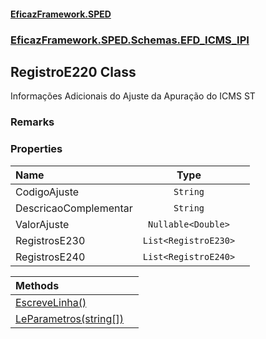 #### [EficazFramework.SPED](EficazFrameworkSPED.md 'EficazFramework SPED')
### [EficazFramework.SPED.Schemas.EFD_ICMS_IPI](EficazFramework.SPED.Schemas.EFD_ICMS_IPI.md 'EficazFramework.SPED.Schemas.EFD_ICMS_IPI')

## RegistroE220 Class

Informações Adicionais do Ajuste da Apuração do ICMS ST

### Remarks
### Properties

| Name | Type | |
| :--- | :---: | :--- |
| CodigoAjuste | `String` |  |
| DescricaoComplementar | `String` |  |
| ValorAjuste | `Nullable<Double>` |  |
| RegistrosE230 | `List<RegistroE230>` |  |
| RegistrosE240 | `List<RegistroE240>` |  |

| Methods | |
| :--- | :--- |
| [EscreveLinha()](EficazFramework.SPED.Schemas.EFD_ICMS_IPI/RegistroE220/EscreveLinha().md 'EficazFramework.SPED.Schemas.EFD_ICMS_IPI.RegistroE220.EscreveLinha()') | |
| [LeParametros(string[])](EficazFramework.SPED.Schemas.EFD_ICMS_IPI/RegistroE220/LeParametros(string[]).md 'EficazFramework.SPED.Schemas.EFD_ICMS_IPI.RegistroE220.LeParametros(string[])') | |
